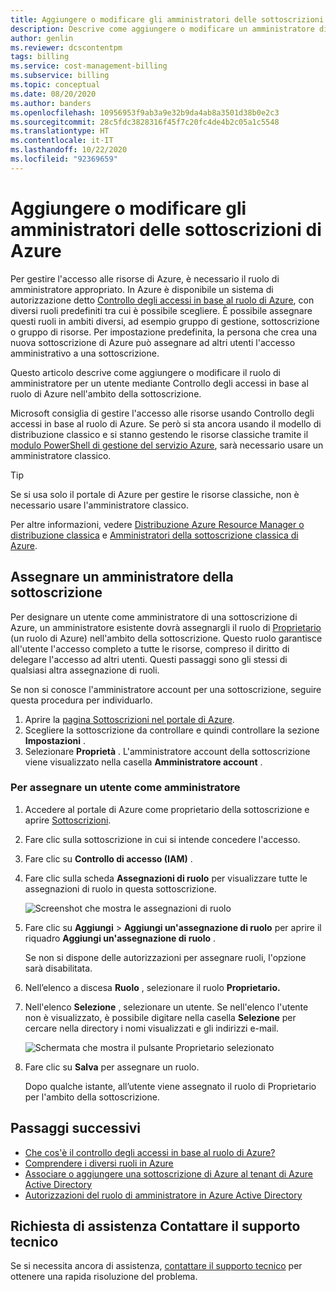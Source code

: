 ```yaml
---
title: Aggiungere o modificare gli amministratori delle sottoscrizioni di Azure
description: Descrive come aggiungere o modificare un amministratore di una sottoscrizione di Azure mediante Controllo degli accessi in base al ruolo di Azure.
author: genlin
ms.reviewer: dcscontentpm
tags: billing
ms.service: cost-management-billing
ms.subservice: billing
ms.topic: conceptual
ms.date: 08/20/2020
ms.author: banders
ms.openlocfilehash: 10956953f9ab3a9e32b9da4ab8a3501d38b0e2c3
ms.sourcegitcommit: 28c5fdc3828316f45f7c20fc4de4b2c05a1c5548
ms.translationtype: HT
ms.contentlocale: it-IT
ms.lasthandoff: 10/22/2020
ms.locfileid: "92369659"
---
```

# <a name="add-or-change-azure-subscription-administrators"></a>Aggiungere o modificare gli amministratori delle sottoscrizioni di Azure


Per gestire l'accesso alle risorse di Azure, è necessario il ruolo di amministratore appropriato. In Azure è disponibile un sistema di autorizzazione detto [Controllo degli accessi in base al ruolo di Azure](../../role-based-access-control/overview.md), con diversi ruoli predefiniti tra cui è possibile scegliere. È possibile assegnare questi ruoli in ambiti diversi, ad esempio gruppo di gestione, sottoscrizione o gruppo di risorse. Per impostazione predefinita, la persona che crea una nuova sottoscrizione di Azure può assegnare ad altri utenti l'accesso amministrativo a una sottoscrizione.

Questo articolo descrive come aggiungere o modificare il ruolo di amministratore per un utente mediante Controllo degli accessi in base al ruolo di Azure nell'ambito della sottoscrizione.

Microsoft consiglia di gestire l'accesso alle risorse usando Controllo degli accessi in base al ruolo di Azure. Se però si sta ancora usando il modello di distribuzione classico e si stanno gestendo le risorse classiche tramite il [modulo PowerShell di gestione del servizio Azure](/powershell/module/servicemanagement/azure.service), sarà necessario usare un amministratore classico.

> [!TIP]
> Se si usa solo il portale di Azure per gestire le risorse classiche, non è necessario usare l'amministratore classico.

Per altre informazioni, vedere [Distribuzione Azure Resource Manager o distribuzione classica](../../azure-resource-manager/management/deployment-models.md) e [Amministratori della sottoscrizione classica di Azure](../../role-based-access-control/classic-administrators.md).

<a name="add-an-admin-for-a-subscription"></a>

## <a name="assign-a-subscription-administrator"></a>Assegnare un amministratore della sottoscrizione

Per designare un utente come amministratore di una sottoscrizione di Azure, un amministratore esistente dovrà assegnargli il ruolo di [Proprietario](../../role-based-access-control/built-in-roles.md#owner) (un ruolo di Azure) nell'ambito della sottoscrizione. Questo ruolo garantisce all'utente l'accesso completo a tutte le risorse, compreso il diritto di delegare l'accesso ad altri utenti. Questi passaggi sono gli stessi di qualsiasi altra assegnazione di ruoli.

Se non si conosce l'amministratore account per una sottoscrizione, seguire questa procedura per individuarlo.

1. Aprire la [pagina Sottoscrizioni nel portale di Azure](https://portal.azure.com/#blade/Microsoft_Azure_Billing/SubscriptionsBlade).
1. Scegliere la sottoscrizione da controllare e quindi controllare la sezione **Impostazioni** .
1. Selezionare **Proprietà** . L'amministratore account della sottoscrizione viene visualizzato nella casella **Amministratore account** .

### <a name="to-assign-a-user-as-an-administrator"></a>Per assegnare un utente come amministratore

1. Accedere al portale di Azure come proprietario della sottoscrizione e aprire [Sottoscrizioni](https://portal.azure.com/#blade/Microsoft_Azure_Billing/SubscriptionsBlade).

1. Fare clic sulla sottoscrizione in cui si intende concedere l'accesso.

1. Fare clic su **Controllo di accesso (IAM)** .

1. Fare clic sulla scheda **Assegnazioni di ruolo** per visualizzare tutte le assegnazioni di ruolo in questa sottoscrizione.

    ![Screenshot che mostra le assegnazioni di ruolo](./media/add-change-subscription-administrator/role-assignments.png)

1. Fare clic su **Aggiungi** > **Aggiungi un'assegnazione di ruolo** per aprire il riquadro **Aggiungi un'assegnazione di ruolo** .

    Se non si dispone delle autorizzazioni per assegnare ruoli, l'opzione sarà disabilitata.

1. Nell’elenco a discesa **Ruolo** , selezionare il ruolo **Proprietario.**

1. Nell'elenco **Selezione** , selezionare un utente. Se nell'elenco l'utente non è visualizzato, è possibile digitare nella casella **Selezione** per cercare nella directory i nomi visualizzati e gli indirizzi e-mail.

    ![Schermata che mostra il pulsante Proprietario selezionato](./media/add-change-subscription-administrator/add-role.png)

1. Fare clic su **Salva** per assegnare un ruolo.

    Dopo qualche istante, all’utente viene assegnato il ruolo di Proprietario per l'ambito della sottoscrizione.

## <a name="next-steps"></a>Passaggi successivi

* [Che cos'è il controllo degli accessi in base al ruolo di Azure?](../../role-based-access-control/overview.md)
* [Comprendere i diversi ruoli in Azure](../../role-based-access-control/rbac-and-directory-admin-roles.md)
* [Associare o aggiungere una sottoscrizione di Azure al tenant di Azure Active Directory](../../active-directory/fundamentals/active-directory-how-subscriptions-associated-directory.md)
* [Autorizzazioni del ruolo di amministratore in Azure Active Directory](../../active-directory/roles/permissions-reference.md)

## <a name="need-help-contact-support"></a>Richiesta di assistenza Contattare il supporto tecnico

Se si necessita ancora di assistenza, [contattare il supporto tecnico](https://portal.azure.com/?#blade/Microsoft_Azure_Support/HelpAndSupportBlade) per ottenere una rapida risoluzione del problema.

